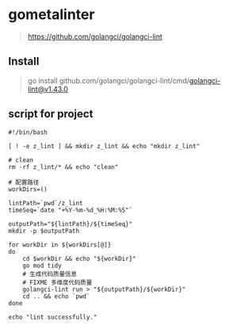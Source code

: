 # gometalinter 

> <https://github.com/golangci/golangci-lint>

## Install

> go install github.com/golangci/golangci-lint/cmd/golangci-lint@v1.43.0

## script for project

```shell
#!/bin/bash

[ ! -e z_lint ] && mkdir z_lint && echo "mkdir z_lint"

# clean
rm -rf z_lint/* && echo "clean"

# 配置路径
workDirs=()

lintPath=`pwd`/z_lint
timeSeq=`date "+%Y-%m-%d_%H:%M:%S"`

outputPath="${lintPath}/${timeSeq}"
mkdir -p $outputPath

for workDir in ${workDirs[@]}
do 
    cd $workDir && echo "${workDir}"
    go mod tidy
    # 生成代码质量信息
    # FIXME 多维度代码质量
    golangci-lint run > "${outputPath}/${workDir}"
    cd .. && echo `pwd`
done

echo "lint successfully."
```
